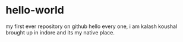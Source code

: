 # hello-world
my first ever repository on github
hello every one, i am kalash koushal brought up in indore and its my native place.
